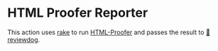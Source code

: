 # HTML Proofer Reporter

This action uses [rake][rake] to run [HTML-Proofer][html-proofer] and passes
the result to [🐶 reviewdog][reviewdog].

[html-proofer]: <https://github.com/gjtorikian/html-proofer>
[rake]: <https://github.com/ruby/rake>
[reviewdog]: <https://github.com/reviewdog/reviewdog>
